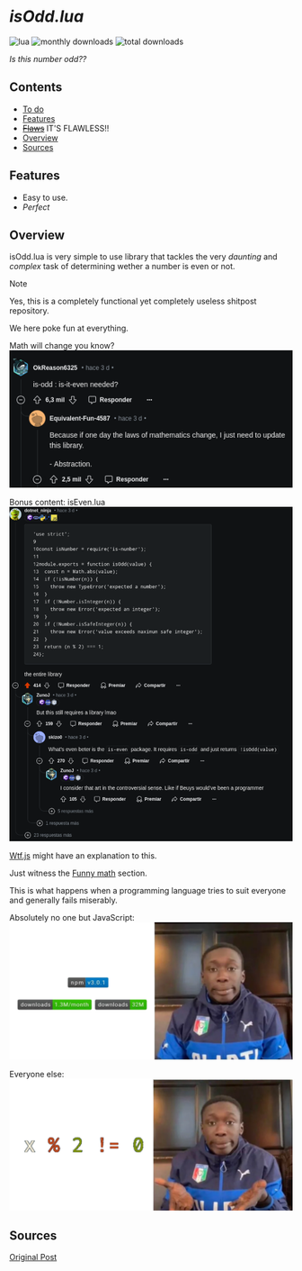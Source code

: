 # *isOdd.lua*
![lua](https://img.shields.io/badge/lua-5.4.7-blue)
![monthly downloads](https://img.shields.io/badge/downloads-Not_A_Number/month-brightgreen)
![total downloads](https://img.shields.io/badge/downloads-"32M"-brightgreen)

*Is this number odd??*

## Contents
- [To do](#to_do)
- [Features](#Features)
- ~~[Flaws](#Flaws)~~ IT'S FLAWLESS!!
- [Overview](#overview)
- [Sources](#sources)

## Features
- Easy to use.
- *Perfect*

## Overview
isOdd.lua is very simple to use library that tackles the
very *daunting* and *complex* task of determining wether a
number is even or not.

> [!NOTE]
> Yes, this is a completely functional
> yet completely useless shitpost repository.
>
> We here poke fun at everything.

Math will change you know?
![Abstraction](res/abstraction.png)

Bonus content: isEven.lua
![Bro leaked the source](res/sourceCode.png)

[Wtf.js](https://github.com/denysdovhan/wtfjs) might have an explanation to this.

Just witness the [Funny math](https://github.com/denysdovhan/wtfjs#funny-math) section.

This is what happens when a programming language tries to suit everyone and generally fails miserably.


Absolutely no one but JavaScript:
![JS nonsense](res/isOdd.png)

Everyone else:
![Balanced, as all things should be](res/isEvenNeeded.png)

## Sources
[Original Post](https://www.reddit.com/r/ProgrammerHumor/comments/1fo2scv/whydoesthislibraryevenexist/)
